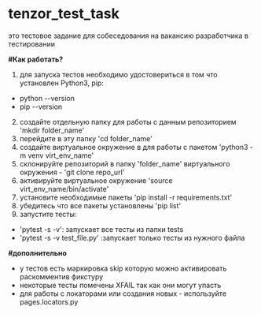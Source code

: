 # tenzor_test_task
это тестовое задание для собеседования на вакансию разработчика в тестировании

**#Как работать?**

1. для запуска тестов необходимо удостовериться в том что установлен Python3, pip:
  - python --version
  - pip --version

2. создайте отдельную папку для работы с данным репозиторием 'mkdir folder_name'
3. перейдите в эту папку 'cd folder_name'
4. создайте виртуальное окружение в для работы с пакетом 'python3 -m venv virt_env_name'
5. склонируйте репозиторий в папку 'folder_name' виртуального окружения - 'git clone repo_url'
6. активируйте виртуальное окружение 'source virt_env_name/bin/activate'
7. установите необходимые пакеты 'pip install -r requirements.txt'
8. убедитесь что все пакеты установлены 'pip list'
9. запустите тесты:
  - 'pytest -s -v': запускает все тесты из папки tests
  - 'pytest -s -v test_file.py' :запускает только тесты из нужного файла

**#дополнительно**

- у тестов есть маркировка skip которую можно активировать раскомментив фикстуру
- некоторые тесты помечены XFAIL так как они могут упасть
- для работы с локаторами или создания новых - используйте pages.locators.py
